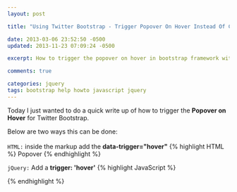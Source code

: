 ```yaml
---
layout: post

title: "Using Twitter Bootstrap - Trigger Popover On Hover Instead Of Click"

date: 2013-03-06 23:52:50 -0500
updated: 2013-11-23 07:09:24 -0500

excerpt: How to trigger the popover on hover in bootstrap framework with javascript

comments: true

categories: jquery
tags: bootstrap help howto javascript jquery
---
```

Today I just wanted to do a quick write up of how to trigger the **Popover on Hover** for Twitter Bootstrap.

Below are two ways this can be done:
<br><br>
`HTML:` inside the markup add the **data-trigger="hover"**
{% highlight HTML %}
<a id="popover" data-trigger="hover">Popover</a>
{% endhighlight %}
<br>

`jQuery:` Add a **trigger: 'hover'**
{% highlight JavaScript %}
<script>
  $('#popover').popover({
    trigger: 'hover'
  });
</script>
{% endhighlight %}
